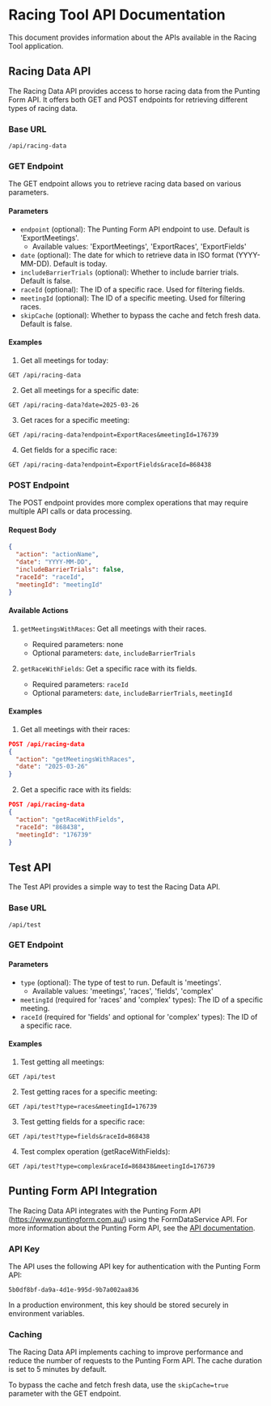 # Racing Tool API Documentation

This document provides information about the APIs available in the Racing Tool application.

## Racing Data API

The Racing Data API provides access to horse racing data from the Punting Form API. It offers both GET and POST endpoints for retrieving different types of racing data.

### Base URL

```
/api/racing-data
```

### GET Endpoint

The GET endpoint allows you to retrieve racing data based on various parameters.

#### Parameters

- `endpoint` (optional): The Punting Form API endpoint to use. Default is 'ExportMeetings'.
  - Available values: 'ExportMeetings', 'ExportRaces', 'ExportFields'
- `date` (optional): The date for which to retrieve data in ISO format (YYYY-MM-DD). Default is today.
- `includeBarrierTrials` (optional): Whether to include barrier trials. Default is false.
- `raceId` (optional): The ID of a specific race. Used for filtering fields.
- `meetingId` (optional): The ID of a specific meeting. Used for filtering races.
- `skipCache` (optional): Whether to bypass the cache and fetch fresh data. Default is false.

#### Examples

1. Get all meetings for today:
```
GET /api/racing-data
```

2. Get all meetings for a specific date:
```
GET /api/racing-data?date=2025-03-26
```

3. Get races for a specific meeting:
```
GET /api/racing-data?endpoint=ExportRaces&meetingId=176739
```

4. Get fields for a specific race:
```
GET /api/racing-data?endpoint=ExportFields&raceId=868438
```

### POST Endpoint

The POST endpoint provides more complex operations that may require multiple API calls or data processing.

#### Request Body

```json
{
  "action": "actionName",
  "date": "YYYY-MM-DD",
  "includeBarrierTrials": false,
  "raceId": "raceId",
  "meetingId": "meetingId"
}
```

#### Available Actions

1. `getMeetingsWithRaces`: Get all meetings with their races.
   - Required parameters: none
   - Optional parameters: `date`, `includeBarrierTrials`

2. `getRaceWithFields`: Get a specific race with its fields.
   - Required parameters: `raceId`
   - Optional parameters: `date`, `includeBarrierTrials`, `meetingId`

#### Examples

1. Get all meetings with their races:
```json
POST /api/racing-data
{
  "action": "getMeetingsWithRaces",
  "date": "2025-03-26"
}
```

2. Get a specific race with its fields:
```json
POST /api/racing-data
{
  "action": "getRaceWithFields",
  "raceId": "868438",
  "meetingId": "176739"
}
```

## Test API

The Test API provides a simple way to test the Racing Data API.

### Base URL

```
/api/test
```

### GET Endpoint

#### Parameters

- `type` (optional): The type of test to run. Default is 'meetings'.
  - Available values: 'meetings', 'races', 'fields', 'complex'
- `meetingId` (required for 'races' and 'complex' types): The ID of a specific meeting.
- `raceId` (required for 'fields' and optional for 'complex' types): The ID of a specific race.

#### Examples

1. Test getting all meetings:
```
GET /api/test
```

2. Test getting races for a specific meeting:
```
GET /api/test?type=races&meetingId=176739
```

3. Test getting fields for a specific race:
```
GET /api/test?type=fields&raceId=868438
```

4. Test complex operation (getRaceWithFields):
```
GET /api/test?type=complex&raceId=868438&meetingId=176739
```

## Punting Form API Integration

The Racing Data API integrates with the Punting Form API (https://www.puntingform.com.au/) using the FormDataService API. For more information about the Punting Form API, see the [API documentation](https://documenter.getpostman.com/view/10712595/TzJu8wZa).

### API Key

The API uses the following API key for authentication with the Punting Form API:
```
5b0df8bf-da9a-4d1e-995d-9b7a002aa836
```

In a production environment, this key should be stored securely in environment variables.

### Caching

The Racing Data API implements caching to improve performance and reduce the number of requests to the Punting Form API. The cache duration is set to 5 minutes by default.

To bypass the cache and fetch fresh data, use the `skipCache=true` parameter with the GET endpoint.